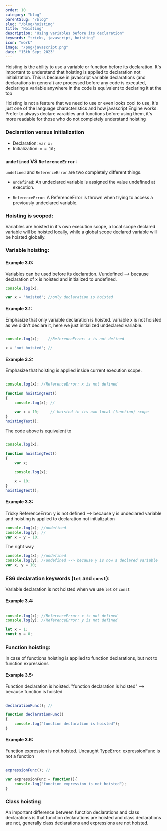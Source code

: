 ```yaml
---
order: 10
category: "blog"
parentSlug: "/blog"
slug: "/blog/hoisting"
title: "Hoisting"
description: "Using variables before its declaration"
keywords: "tricks, javascript, hoisting"
icon: "work"
image: "/png/javascript.png"
date: "15th Sept 2023"
---
```

Hoisting is the ability to use a variable or function before its declaration. It's important to understand that hoisting is applied to declaration not initialization. This is because in javascript variable declarations (and declarations in general) are processed before any code is executed, declaring a variable anywhere in the code is equivalent to declaring it at the top

Hoisting is not a feature that we need to use or even looks cool to use, it's just one of the language characteristics and how javascript Engine works. Prefer to always declare varaibles and functions before using them, it's more readable for those who do not completely understand hoisting

### Declaration versus Initialization
* Declaration: `var x;`
* Initialization: `x = 10;`

### `undefined` VS `ReferenceError`:

`undefined` and `ReferenceError` are two completely different things.

* `undefined`:
An undeclared variable is assigned the value undefined at execution.

* `ReferenceError`:
A ReferenceError is thrown when trying to access a previously undeclared variable.

### Hoisting is scoped:

Variables are hoisted in it's own execution scope, a local scope declared variable will be hoisted locally, while a global scope declared variable will be hoisted globally.

### Variable hoisting:

#### Example 3.0:

Variables can be used before its declaration.
//undefined --> because declaration of x is hoisted and initialized to undefined.
```javascript
console.log(x); 

var x = "hoisted"; //only declaration is hoisted

```

#### Example 3.1:

Emphasize that only variable declaration is hoisted.
variable x is not hoisted as we didn't declare it, here we just initialized undeclared variable.
```javascript

console.log(x);    //ReferenceError: x is not defined

x = "not hoisted"; //
```

#### Example 3.2:

Emphasize that hoisting is applied inside current execution scope.

```javascript

console.log(x); //ReferenceError: x is not defined

function hoistingTest()
{
    console.log(x); // 

    var x = 10;     // hoisted in its own local (function) scope
}
hoistingTest();
```

The code above is equivalent to

```javascript

console.log(x);

function hoistingTest()
{
    var x;

    console.log(x);

    x = 10;
}
hoistingTest();
```

#### Example 3.3:

Tricky
ReferenceError: y is not defined --> because y is undeclared variable and hoisting is applied to declaration not initialization
```javascript
console.log(x); //undefined
console.log(y); //
var x = y = 10;
```

The right way

```javascript
console.log(x); //undefined
console.log(y); //undefined --> because y is now a declared variable
var x, y = 10;
```



### ES6 declaration keywords (`let` and `const`):
Variable declaration is not hoisted when we use `let` or `const`

#### Example 3.4:

```javascript

console.log(x); //ReferenceError: x is not defined
console.log(y); //ReferenceError: y is not defined

let x = 1;
const y = 0;
```



### Function hoisting:

In case of functions hoisting is applied to function declarations, but not to function expressions

#### Example 3.5:

Function declaration is hoisted.
"function declaration is hoisted" --> because function is hoisted
```javascript

declarationFunc(); // 

function declarationFunc()
{
    console.log("function declaration is hoisted");
}
```

#### Example 3.6:

Function expression is not hoisted.
Uncaught TypeError: expressionFunc is not a function
```javascript

expressionFunc(); //

var expressionFunc = function(){
    console.log("function expression is not hoisted");
}
```

### Class hoisting
An important difference between function declarations and class declarations is that function declarations are hoisted and class declarations are not, generally class declarations and expressions are not hoisted.
